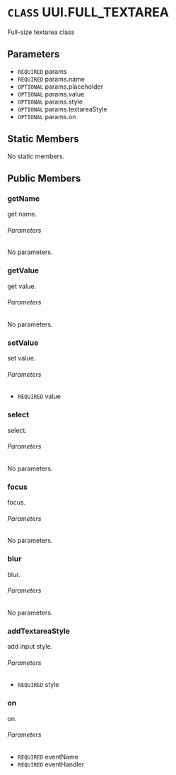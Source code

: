 # `CLASS` UUI.FULL_TEXTAREA
Full-size textarea class

## Parameters
* `REQUIRED` params 
* `REQUIRED` params.name 
* `OPTIONAL` params.placeholder 
* `OPTIONAL` params.value 
* `OPTIONAL` params.style 
* `OPTIONAL` params.textareaStyle 
* `OPTIONAL` params.on 

## Static Members
No static members.

## Public Members

### getName
get name.
###### Parameters
No parameters.

### getValue
get value.
###### Parameters
No parameters.

### setValue
set value.
###### Parameters
* `REQUIRED` value

### select
select.
###### Parameters
No parameters.

### focus
focus.
###### Parameters
No parameters.

### blur
blur.
###### Parameters
No parameters.

### addTextareaStyle
add input style.
###### Parameters
* `REQUIRED` style

### on
on.
###### Parameters
* `REQUIRED` eventName
* `REQUIRED` eventHandler
